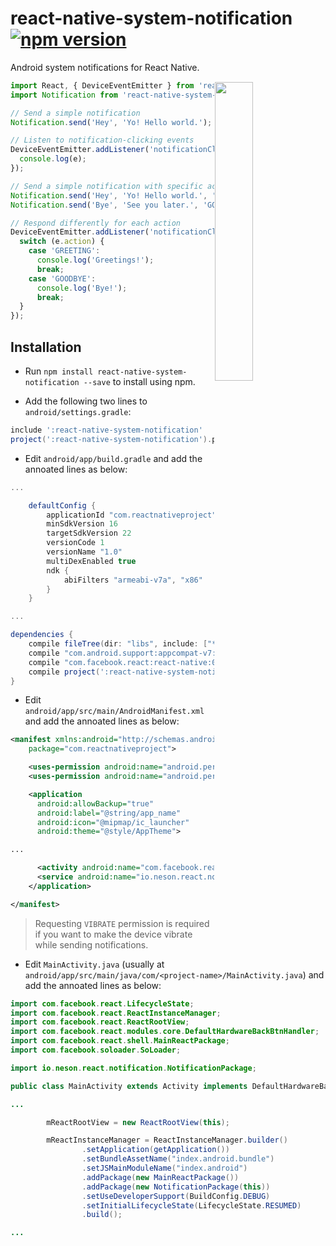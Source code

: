 # react-native-system-notification [![npm version](https://img.shields.io/npm/v/react-native-system-notification.svg?style=flat-square)](https://www.npmjs.com/package/react-native-system-notification)

Android system notifications for React Native.

<img width="35%" align="right" hspace="1" vspace="1" src="http://i.imgur.com/cY2Z9GH.png"></img>


```js
import React, { DeviceEventEmitter } from 'react-native';
import Notification from 'react-native-system-notification';

// Send a simple notification
Notification.send('Hey', 'Yo! Hello world.');

// Listen to notification-clicking events
DeviceEventEmitter.addListener('notificationClick', function(e) {
  console.log(e);
});

// Send a simple notification with specific actions
Notification.send('Hey', 'Yo! Hello world.', 'GREETING');
Notification.send('Bye', 'See you later.', 'GOODBYE');

// Respond differently for each action
DeviceEventEmitter.addListener('notificationClick', function(e) {
  switch (e.action) {
    case 'GREETING':
      console.log('Greetings!');
      break;
    case 'GOODBYE':
      console.log('Bye!');
      break;
  }
});
```

## Installation

- Run `npm install react-native-system-notification --save` to install using npm.

- Add the following two lines to `android/settings.gradle`:

```gradle
include ':react-native-system-notification'
project(':react-native-system-notification').projectDir = new File(settingsDir, '../node_modules/react-native-system-notification/android')
```

- Edit `android/app/build.gradle` and add the annoated lines as below:

```gradle
...

    defaultConfig {
        applicationId "com.reactnativeproject"
        minSdkVersion 16
        targetSdkVersion 22
        versionCode 1
        versionName "1.0"
        multiDexEnabled true                              // <- Add this line
        ndk {
            abiFilters "armeabi-v7a", "x86"
        }
    }

...

dependencies {
    compile fileTree(dir: "libs", include: ["*.jar"])
    compile "com.android.support:appcompat-v7:23.0.1"
    compile "com.facebook.react:react-native:0.16.+"
    compile project(':react-native-system-notification')  // <- Add this line
}
```

- Edit `android/app/src/main/AndroidManifest.xml` and add the annoated lines as below:

```xml
<manifest xmlns:android="http://schemas.android.com/apk/res/android"
    package="com.reactnativeproject">

    <uses-permission android:name="android.permission.INTERNET" />
    <uses-permission android:name="android.permission.VIBRATE"/>                              <!-- <- Add this line -->

    <application
      android:allowBackup="true"
      android:label="@string/app_name"
      android:icon="@mipmap/ic_launcher"
      android:theme="@style/AppTheme">

...

      <activity android:name="com.facebook.react.devsupport.DevSettingsActivity" />
      <service android:name="io.neson.react.notification.NotificationEventHandlerService" />  <!-- <- Add this line -->
    </application>

</manifest>
```

> Requesting `VIBRATE` permission is required if you want to make the device vibrate while sending notifications.

- Edit `MainActivity.java` (usually at `android/app/src/main/java/com/<project-name>/MainActivity.java`) and add the annoated lines as below:

```java
import com.facebook.react.LifecycleState;
import com.facebook.react.ReactInstanceManager;
import com.facebook.react.ReactRootView;
import com.facebook.react.modules.core.DefaultHardwareBackBtnHandler;
import com.facebook.react.shell.MainReactPackage;
import com.facebook.soloader.SoLoader;

import io.neson.react.notification.NotificationPackage;                // <- Add this line

public class MainActivity extends Activity implements DefaultHardwareBackBtnHandler {

...

        mReactRootView = new ReactRootView(this);

        mReactInstanceManager = ReactInstanceManager.builder()
                .setApplication(getApplication())
                .setBundleAssetName("index.android.bundle")
                .setJSMainModuleName("index.android")
                .addPackage(new MainReactPackage())
                .addPackage(new NotificationPackage(this))             // <- Add this line
                .setUseDeveloperSupport(BuildConfig.DEBUG)
                .setInitialLifecycleState(LifecycleState.RESUMED)
                .build();

...
```
